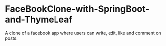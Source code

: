 # FaceBookClone-with-SpringBoot-and-ThymeLeaf
A clone of a facebook app where users can write, edit, like and comment on posts.
